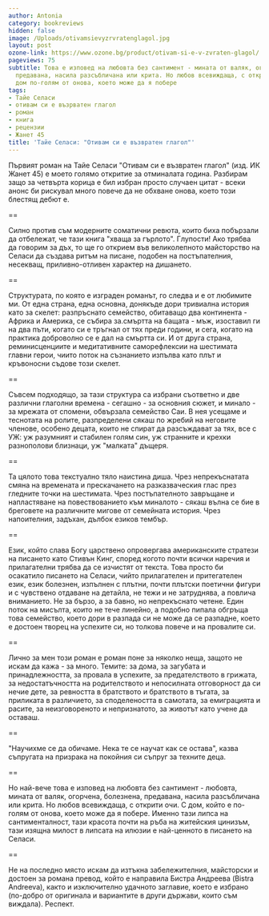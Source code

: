 ```yaml
---
author: Antonia
category: bookreviews
hidden: false
image: /Uploads/otivamsievyzrvratenglagol.jpg
layout: post
ozone-link: https://www.ozone.bg/product/otivam-si-e-v-zvraten-glagol/
pageviews: 75
subtitle: Това е изповед на любовта без сантимент - мината от валяк, огорчена, болезнена,
  предавана, насила разсъбличана или крита. Но любов всевиждаща, с открити очи. С
  дом по-голям от онова, което може да я побере
tags:
- Тайе Селаси
- отивам си е възрватен глагол
- роман
- книга
- рецензии
- Жанет 45
title: 'Тайе Селаси: "Отивам си е възвратен глагол"'
---
```


Първият роман на Тайе Селаси "Отивам си е възвратен глагол" (изд. ИК Жанет 45) е моето голямо откритие за отминалата година. Разбирам защо за четвърта корица е бил избран просто случаен цитат - всеки анонс би рискувал много повече да не обхване онова, което този блестящ дебют е.

\==

Силно против съм модерните соматични ревюта, които биха побързали да отбележат, че тази книга "хваща за гърлото". Глупости! Ако трябва да говорим за дъх, то ще го открием във великолепното майсторство на Селаси да създава ритъм на писане, подобен на постъпателния, несекващ, приливно-отливен характер на дишането.

\==

Структурата, по която е изграден романът, го следва и е от любимите ми. От една страна, една основна, донякъде дори тривиална история като за скелет: разпръснато семейство, обитаващо два континента - Африка и Америка, се събира за.смъртта на бащата - мъж, изоставил ги на два пъти, когато си е тръгнал от тях преди години, и сега, когато на практика доброволно се е дал на смъртта си. И от друга страна, реминисценциите и медитативните саморефлексии на шестимата главни герои, чиито поток на съзнанието изпълва като плът и кръвоносни съдове този скелет.

\==

Съвсем подходящо, за тази структура са избрани съответно и две различни глаголни времена - сегашно - за основния сюжет, и минало - за мрежата от спомени, обвързала семейство Саи. В нея усещаме и теснотата на ролите, разпределени сякаш по жребий на неговите членове, особено децата, които не спират да разсъждават за тях, все с УЖ: уж разумният и стабилен голям син, уж странните и крехки разнополови близнаци, уж "малката" дъщеря.

\==

Та цялото това текстуално тяло наистина диша. Чрез непрекъснатата смяна на времената и прескачането на разказваческия глас през гледните точки на шестимата. Чрез постъпателното завръщане и напластяване на повествованието към миналото - сякаш вълна се бие в бреговете на различните мигове от семейната история. Чрез напоителния, задъхан, дълбок езиков тембър.

\==

Език, който слава Богу царствено опровергава американските стратези на писането като Стивън Кинг, според когото почти всички наречия и прилагателни трябва да се изчистят от текста. Това просто би осакатило писането на Селаси, чийто прилагателен и притегателен език, език болезнен, изпълнен с плътни, почти плътски поетични фигури и с чувствено отдаване на детайла, не тежи и не затруднява, а повлича вниманието. Не за бързо, а за бавно, но непрекъснато четене. Един поток на мисълта, които не тече линейно, а подобно пипала обгръща това семейство, което дори в разпада си не може да се разпадне, което е достоен творец на успехите си, но толкова повече и на провалите си.

\==

Лично за мен този роман е роман поне за няколко неща, защото не искам да кажа - за много. Темите: за дома, за загубата и принадлежността, за провала в успехите, за предателството в грижата, за недостатъчността на родителството и непосилната отговорност да си нечие дете, за ревността в братството и братството в тъгата, за приликата в различието, за споделеността в самотата, за емиграцията и расите, за неизговореното и непризнатото, за животът като учене да оставаш.

\==

"Научихме се да обичаме. Нека те се научат как се остава", казва съпругата на призрака на покойния си съпруг за техните деца.

\==

Но най-вече това е изповед на любовта без сантимент - любовта, мината от валяк, огорчена, болезнена, предавана, насила разсъбличана или крита. Но любов всевиждаща, с открити очи. С дом, който е по-голям от онова, което може да я побере. Именно тази липса на сантименталност, тази красота почти на ръба на житейския цинизъм, тази изящна милост в липсата на илюзии е най-ценното в писането на Селаси.

\==

Не на последно място искам да изтъкна забележителния, майсторски и достоен за романа превод, който е направила Бистра Андреева (Bistra Andreeva), както и изключително удачното заглавие, което е избрано (по-добро от оригинала и вариантите в други държави, които съм виждала). Респект.